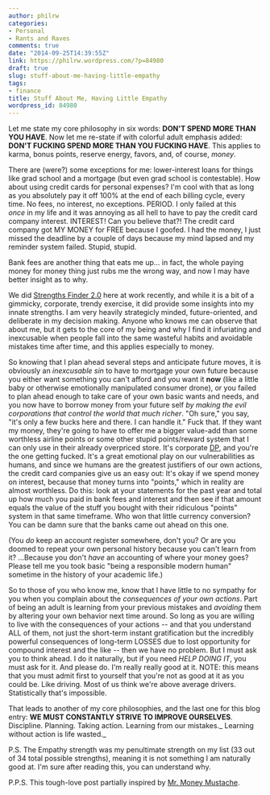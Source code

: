 ```yaml
---
author: philrw
categories:
- Personal
- Rants and Raves
comments: true
date: "2014-09-25T14:39:55Z"
link: https://philrw.wordpress.com/?p=84980
draft: true
slug: stuff-about-me-having-little-empathy
tags:
- finance
title: Stuff About Me, Having Little Empathy
wordpress_id: 84980
---
```


Let me state my core philosophy in six words: **DON'T SPEND MORE THAN YOU HAVE**. Now let me re-state if with colorful adult emphasis added: **DON'T FUCKING SPEND MORE THAN YOU FUCKING HAVE**. This applies to karma, bonus points, reserve energy, favors, and, of course, _money_.

There are (were?) some exceptions for me: lower-interest loans for things like grad school and a mortgage (but even grad school is contestable). How about using credit cards for personal expenses? I'm cool with that as long as you absolutely pay it off 100% at the end of each billing cycle, every time. No fees, no interest, no exceptions. PERIOD. I only failed at this _once_ in my life and it was annoying as all hell to have to pay the credit card company interest. INTEREST! Can you believe that?! The credit card company got MY MONEY for FREE because I goofed. I had the money, I just missed the deadline by a couple of days because my mind lapsed and my reminder system failed. Stupid, stupid.

Bank fees are another thing that eats me up... in fact, the whole paying money for money thing just rubs me the wrong way, and now I may have better insight as to why.<!--more-->

We did [Strengths Finder 2.0](http://www.strengthsfinder.com/) here at work recently, and while it is a bit of a gimmicky, corporate, trendy exercise, it did provide some insights into my innate strengths. I am very heavily strategicly minded, future-oriented, and deliberate in my decision making. Anyone who knows me can observe that about me, but it gets to the core of my being and why I find it infuriating and inexcusable when people fall into the same wasteful habits and avoidable mistakes time after time, and this applies especially to money.

So knowing that I plan ahead several steps and anticipate future moves, it is obviously an _inexcusable sin_ to have to mortgage your own future because you either want something you can't afford and you want it **now** (like a little baby or otherwise emotionally manipulated consumer drone), or you failed to plan ahead enough to take care of your own basic wants and needs, and you now have to borrow money from your future self _by making the evil corporations that control the world that much richer_. "Oh sure," you say, "it's only a few bucks here and there. I can handle it." Fuck that. If they want my money, they're going to have to offer me a bigger value-add than some worthless airline points or some other stupid points/reward system that I can only use in their already overpriced store. It's corporate [DP](http://www.urbandictionary.com/define.php?term=dp), and you're the one getting fucked. It's a great emotional play on our vulnerabilities as humans, and since we humans are the greatest justifiers of our own actions, the credit card companies give us an easy out: It's okay if we spend money on interest, because that money turns into "points," which in reality are almost worthless. Do this: look at your statements for the past year and total up how much you paid in bank fees and interest and then see if that amount equals the value of the stuff you bought with their ridiculous "points" system in that same timeframe. Who won that little currency conversion? You can be damn sure that the banks came out ahead on this one.

(You _do_ keep an account register somewhere, don't you? Or are you doomed to repeat your own personal history because you can't learn from it? ...Because you don't _have_ an accounting of where your money goes? Please tell me you took basic "being a responsible modern human" sometime in the history of your academic life.)

So to those of you who know me, know that I have little to no sympathy for you when you complain about the _consequences of your own actions_. Part of being an adult is learning from your previous mistakes and _avoiding_ them by altering your own behavior next time around. So long as you are willing to live with the consequences of your actions -- and that you understand ALL of them, not just the short-term instant gratification but the incredibly powerful consequences of long-term LOSSES due to lost opportunity for compound interest and the like -- then we have no problem. But I must ask you to think ahead. I do it naturally, but if you need _HELP DOING IT_, you must ask for it. And please do. I'm really really good at it. NOTE: this means that you must admit first to yourself that you're not as good at it as you could be. Like driving. Most of us think we're above average drivers. Statistically that's impossible.

That leads to another of my core philosophies, and the last one for this blog entry: **WE MUST CONSTANTLY STRIVE TO IMPROVE OURSELVES**. Discipline. Planning. Taking action. Learning from our mistakes._ Learning without action is life wasted._

P.S. The Empathy strength was my penultimate strength on my list (33 out of 34 total possible strengths), meaning it is not something I am naturally good at. I'm sure after reading this, you can understand why.

P.P.S. This tough-love post partially inspired by [Mr. Money Mustache](http://www.mrmoneymustache.com/).
